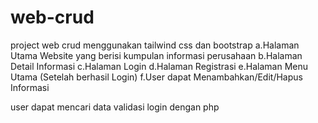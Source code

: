 # web-crud
project web crud menggunakan tailwind css dan bootstrap 
a.Halaman Utama Website yang berisi kumpulan informasi perusahaan
b.Halaman Detail Informasi
c.Halaman Login
d.Halaman Registrasi
e.Halaman Menu Utama (Setelah berhasil Login)
f.User dapat Menambahkan/Edit/Hapus Informasi

user dapat mencari data
validasi login dengan php
